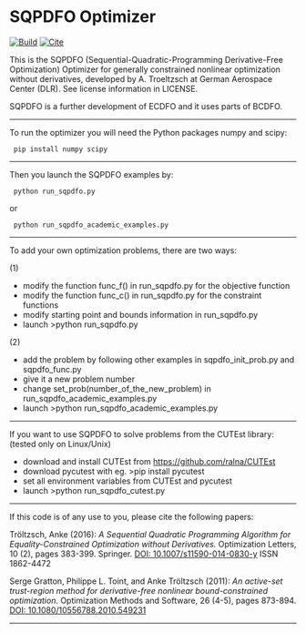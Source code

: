 
SQPDFO Optimizer
================

[![Build](https://github.com/dlr-sc/sqpdfo/workflows/sqpdfo/badge.svg)](https://github.com/DLR-SC/sqpdfo/actions?query=workflow%3Asqpdfo+branch%3Amaster)
[![Cite](https://img.shields.io/badge/doi-10.1007%2Fs11590--014--0830--y%20-blue)](https://doi.org/10.1007/s11590-014-0830-y)

This is the SQPDFO (Sequential-Quadratic-Programming Derivative-Free Optimization) 
Optimizer for generally  constrained nonlinear optimization without derivatives,
developed by A. Troeltzsch at German Aerospace Center (DLR).
See license information in LICENSE.

SQPDFO is a further development of ECDFO and it uses parts of BCDFO.

-------------------------------------------------------------------------------

To run the optimizer you will need the Python packages numpy and scipy:

```
 pip install numpy scipy
```

-------------------------------------------------------------------------------

Then you launch the SQPDFO examples by:

```
 python run_sqpdfo.py
```

or 

```
 python run_sqpdfo_academic_examples.py
```

-------------------------------------------------------------------------------

To add your own optimization problems, there are two ways:

(1)
- modify the function func_f() in run_sqpdfo.py for the objective function
- modify the function func_c() in run_sqpdfo.py for the constraint functions
- modify starting point and bounds information in run_sqpdfo.py
- launch >python run_sqpdfo.py

(2)
- add the problem by following other examples in sqpdfo_init_prob.py and sqpdfo_func.py
- give it a new problem number 
- change set_prob(number_of_the_new_problem) in run_sqpdfo_academic_examples.py
- launch >python run_sqpdfo_academic_examples.py

-------------------------------------------------------------------------------

If you want to use SQPDFO to solve problems from the CUTEst library:
(tested only on Linux/Unix)

- download and install CUTEst from https://github.com/ralna/CUTEst  
- download pycutest with eg. >pip install pycutest
- set all environment variables from CUTEst and pycutest
- launch >python run_sqpdfo_cutest.py

-------------------------------------------------------------------------------

If this code is of any use to you, please cite the following papers:

Tröltzsch, Anke (2016):
*A Sequential Quadratic Programming Algorithm for Equality-Constrained Optimization 
without Derivatives.* Optimization Letters, 10 (2), pages 383-399. Springer. 
[DOI: 10.1007/s11590-014-0830-y](https://doi.org/10.1007/s11590-014-0830-y) ISSN 1862-4472

Serge Gratton, Philippe L. Toint, and Anke Tröltzsch (2011):
*An active-set trust-region method for derivative-free nonlinear bound-constrained 
optimization.* Optimization Methods and Software, 26 (4-5), pages 873-894. 
[DOI: 10.1080/10556788.2010.549231](https://doi.org/10.1080/10556788.2010.549231)

-------------------------------------------------------------------------------
